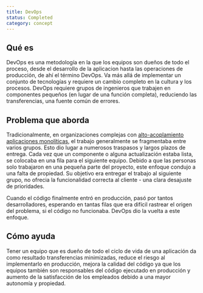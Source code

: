 ```yaml
---
title: DevOps
status: Completed
category: concept
---
```


## Qué es
DevOps es una metodología en la que los equipos son dueños de todo el proceso, desde el desarrollo de la aplicacion hasta las operaciones de producción, de ahí el término DevOps. Va más allá de implementar un conjunto de tecnologías y requiere un cambio completo en la cultura y los procesos. DevOps requiere grupos de ingenieros que trabajen en componentes pequeños (en lugar de una función completa), reduciendo las transferencias, una fuente común de errores.

## Problema que aborda
Tradicionalmente, en organizaciones complejas con [alto-acoplamiento](/tightly_coupled_architectures/) [aplicaciones monolíticas](/monolithic_apps/), el trabajo generalmente se fragmentaba entre varios grupos. Esto dio lugar a numerosos traspasos y largos plazos de entrega. Cada vez que un componente o alguna actualización estaba lista, se colocaba en una fila para el siguiente equipo. Debido a que las personas solo trabajaron en una pequeña parte del proyecto, este enfoque condujo a una falta de propiedad. Su objetivo era entregar el trabajo al siguiente grupo, no ofrecia la funcionalidad correcta al cliente - una clara desajuste de prioridades.

Cuando el código finalmente entró en producción, pasó por tantos desarrolladores, esperando en tantas filas que era difícil rastrear el origen del problema, si el código no funcionaba. DevOps dio la vuelta a este enfoque.

## Cómo ayuda
Tener un equipo que es dueño de todo el ciclo de vida de una aplicación da como resultado transferencias minimizadas, reduce el riesgo al implementarlo en producción, mejora la calidad del código ya que los equipos también son responsables del código ejecutado en producción y aumento de la satisfacción de los empleados debido a una mayor autonomía y propiedad.
